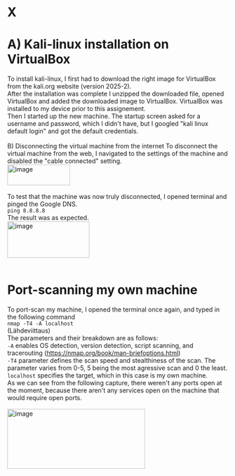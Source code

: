 # X  

# A) Kali-linux installation on VirtualBox  
To install kali-linux, I first had to download the right image for VirtualBox from the kali.org website (version 2025-2).  
After the installation was complete I unzipped the downloaded file, opened VirtualBox and added the downloaded image to VirtualBox. VirtualBox was installed to my device prior to this assignement.  
Then I started up the new machine. The startup screen asked for a username and password, which I didn't have, but I googled "kali linux default login" and got the default credentials.  
</br>
B) Disconnecting the virtual machine from the internet
To disconnect the virtual machine from the web, I navigated to the settings of the machine and disabled the "cable connected" setting.  
<img width="143" height="47" alt="image" src="https://github.com/user-attachments/assets/d7bff9dd-83f6-4087-832e-2642ed45f683" />  
</br>
To test that the machine was now truly disconnected, I opened terminal and pinged the Google DNS.  
`ping 8.8.8.8`  
The result was as expected.  
<img width="187" height="83" alt="image" src="https://github.com/user-attachments/assets/5ce8fd11-991d-4fbc-8402-475858624e28" />  
</br>
# Port-scanning my own machine
To port-scan my machine, I opened the terminal once again, and typed in the following command  
`nmap -T4 -A localhost`  
(Lähdeviittaus)  
The parameters and their breakdown are as follows:  
`-A` enables OS detection, version detection, script scanning, and tracerouting (https://nmap.org/book/man-briefoptions.html)  
`-T4` parameter defines the scan speed and stealthiness of the scan. The parameter varies from 0-5, 5 being the most agressive scan and 0 the least.  
`localhost` specifies the target, which in this case is my own machine.  
As we can see from the following capture, there weren't any ports open at the moment, because there aren't any services open on the machine that would require open ports.  
</br>
<img width="314" height="136" alt="image" src="https://github.com/user-attachments/assets/aecc2d99-d1d6-4b63-9d65-bf2795b94d35" />  






